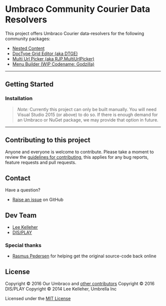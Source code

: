 # Umbraco Community Courier Data Resolvers

This project offers Umbraco Courier data-resolvers for the following community packages:

- [Nested Content](https://github.com/leekelleher/umbraco-nested-content)
- [DocType Grid Editor (aka DTGE)](https://github.com/leekelleher/umbraco-doc-type-grid-editor)
- [Multi Url Picker (aka RJP.MultiUrlPicker)](https://github.com/rasmusjp/umbraco-multi-url-picker)
- [Menu Builder (WIP Codename: Godzilla)](https://github.com/leekelleher/umbraco-godzilla)


---

## Getting Started

### Installation

> *Note:* Currently this project can only be built manually. You will need Visual Studio 2015 (or above) to do so.
> If there is enough demand for an Umbraco or NuGet package, we may provide that option in future.


---

## Contributing to this project

Anyone and everyone is welcome to contribute. Please take a moment to review the [guidelines for contributing](CONTRIBUTING.md), this applies for any bug reports, feature requests and pull requests.


## Contact

Have a question?

* [Raise an issue](https://github.com/leekelleher/umbraco-courier-dataresolvers/issues) on GitHub


## Dev Team

* [Lee Kelleher](https://github.com/leekelleher)
* [DIS/PLAY](https://github.com/display)


### Special thanks

* [Rasmus Pedersen](https://github.com/rasmusjp) for helping get the original source-code back online


## License

Copyright &copy; 2016 Our Umbraco and [other contributors](https://github.com/leekelleher/umbraco-courier-dataresolvers/graphs/contributors)
Copyright &copy; 2016 DIS/PLAY
Copyright &copy; 2014 Lee Kelleher, Umbrella Inc

Licensed under the [MIT License](LICENSE.md)
